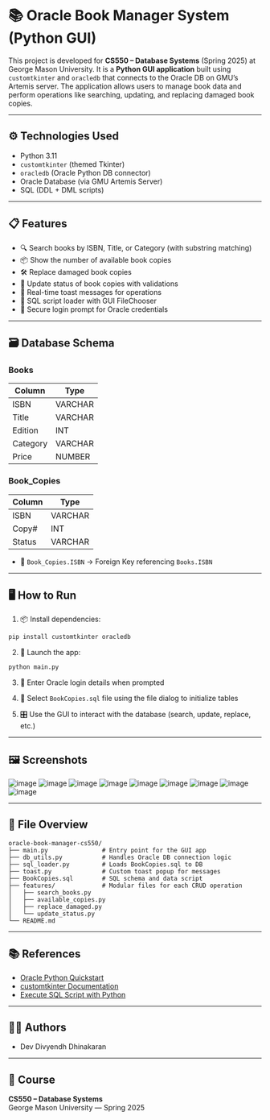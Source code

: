 # 📚 Oracle Book Manager System (Python GUI)

This project is developed for **CS550 – Database Systems** (Spring 2025) at George Mason University. It is a **Python GUI application** built using `customtkinter` and `oracledb` that connects to the Oracle DB on GMU’s Artemis server. The application allows users to manage book data and perform operations like searching, updating, and replacing damaged book copies.

---

## ⚙️ Technologies Used

- Python 3.11
- `customtkinter` (themed Tkinter)
- `oracledb` (Oracle Python DB connector)
- Oracle Database (via GMU Artemis Server)
- SQL (DDL + DML scripts)

---

## 📋 Features

- 🔍 Search books by ISBN, Title, or Category (with substring matching)
- 📦 Show the number of available book copies
- 🛠️ Replace damaged book copies
- 🔄 Update status of book copies with validations
- 💬 Real-time toast messages for operations
- 📂 SQL script loader with GUI FileChooser
- 🔐 Secure login prompt for Oracle credentials

---

## 🗃️ Database Schema

### Books
| Column  | Type     |
|---------|----------|
| ISBN    | VARCHAR  |
| Title   | VARCHAR  |
| Edition | INT      |
| Category| VARCHAR  |
| Price   | NUMBER   |

### Book_Copies
| Column | Type     |
|--------|----------|
| ISBN   | VARCHAR  |
| Copy#  | INT      |
| Status | VARCHAR  |

- 🔗 `Book_Copies.ISBN` → Foreign Key referencing `Books.ISBN`

---

## 🖥️ How to Run

1. 📦 Install dependencies:
```bash
pip install customtkinter oracledb
```

2. 🚀 Launch the app:
```bash
python main.py
```

3. 👤 Enter Oracle login details when prompted

4. 📁 Select `BookCopies.sql` file using the file dialog to initialize tables

5. 🎛️ Use the GUI to interact with the database (search, update, replace, etc.)

---

## 🖼️ Screenshots

![image](https://github.com/user-attachments/assets/cc566eae-ed64-4567-be00-5c849c342f51)
![image](https://github.com/user-attachments/assets/f705267f-806d-4f02-996e-f5fea3c5b9ad)
![image](https://github.com/user-attachments/assets/e6a7795c-a895-430d-a151-3765dfe9f295)
![image](https://github.com/user-attachments/assets/cf18b526-6aa4-45b2-b78d-f8cbe618b249)
![image](https://github.com/user-attachments/assets/9fd3a665-100e-40a4-b6ef-9655367282fa)
![image](https://github.com/user-attachments/assets/00bea691-bede-48c4-a131-4821b3113fbd)
![image](https://github.com/user-attachments/assets/1b4eb511-b2b1-48c1-89d5-2f65489c1e2d)
![image](https://github.com/user-attachments/assets/d7d91a85-4f49-459b-bf37-02061c7e119e)
![image](https://github.com/user-attachments/assets/5f75c384-092a-4dfb-8e43-d1819f513173)

---

## 📄 File Overview

```
oracle-book-manager-cs550/
├── main.py               # Entry point for the GUI app
├── db_utils.py           # Handles Oracle DB connection logic
├── sql_loader.py         # Loads BookCopies.sql to DB
├── toast.py              # Custom toast popup for messages
├── BookCopies.sql        # SQL schema and data script
├── features/             # Modular files for each CRUD operation
│   ├── search_books.py
│   ├── available_copies.py
│   ├── replace_damaged.py
│   └── update_status.py
└── README.md
```


---

## 📚 References

- [Oracle Python Quickstart](https://oracle.github.io/python-oracledb/)
- [customtkinter Documentation](https://customtkinter.tomschimansky.com/)
- [Execute SQL Script with Python](https://www.tutorialspoint.com/how-to-run-sql-script-using-jdbc)

---

## 👨‍💻 Authors

- Dev Divyendh Dhinakaran  
---

## 🏫 Course

**CS550 – Database Systems**  
George Mason University — Spring 2025
